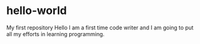 # hello-world
My first repository
Hello I am a first time code writer and I am going to put all my efforts in learning programming.
